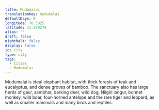 ```yaml
---
title: Mudumalai
translationKey: mudumalai
defaultDays: 0
longitude: 76.5825
latitude: 11.580278
alias: ''
draft: false
nighthalt: false
display: false
id: city
type: city
tags:
  - Cities
  - Mudumalai
---
```

Mudumalai is ideal elephant habitat, with thick forests of teak and eucalyptus, and dense groves of bamboo. The sanctuary also has large herds of gaur, sambhar, barking deer, wild dog, Nilgiri langur, bonnet monkey, wild boar, four-horned antelope and the rare tiger and leopard, as well as smaller mammals and many birds and reptiles.